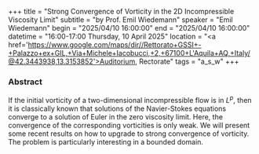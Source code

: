 +++
title = "Strong Convergence of Vorticity in the 2D Incompressible Viscosity Limit"
subtitle = "by Prof. Emil Wiedemann"
speaker = "Emil Wiedemann"
begin = "2025/04/10  16:00:00"
end = "2025/04/10  16:00:00"
datetime = "16:00-17:00 Thursday, 10 April 2025"
location = "<a href='https://www.google.com/maps/dir//Rettorato+GSSI+-+Palazzo+ex+GIL,+Via+Michele+Iacobucci,+2,+67100+L'Aquila+AQ,+Italy/@42.3443938,13.3153852'>Auditorium, Rectorate</a>"
tags = "a_s_w"
+++

### Abstract
If the initial vorticity of a two-dimensional incompressible flow is in $L^p$, then it is classically known that solutions of the Navier-Stokes equations converge to a solution of Euler in the zero viscosity limit. Here, the convergence of the corresponding vorticities is only weak. We will present some recent results on how to upgrade to strong convergence of vorticity. The problem is particularly interesting in a bounded domain.
